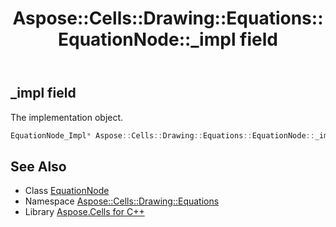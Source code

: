 ﻿---
title: Aspose::Cells::Drawing::Equations::EquationNode::_impl field
linktitle: _impl
second_title: Aspose.Cells for C++ API Reference
description: 'Aspose::Cells::Drawing::Equations::EquationNode::_impl field. The implementation object in C++.'
type: docs
weight: 1900
url: /cpp/aspose.cells.drawing.equations/equationnode/_impl/
---
## _impl field


The implementation object.

```cpp
EquationNode_Impl* Aspose::Cells::Drawing::Equations::EquationNode::_impl
```

## See Also

* Class [EquationNode](../)
* Namespace [Aspose::Cells::Drawing::Equations](../../)
* Library [Aspose.Cells for C++](../../../)
